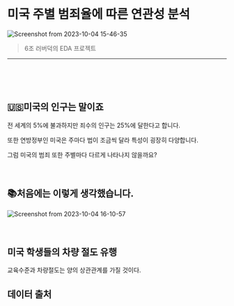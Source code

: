 # 미국 주별 범죄율에 따른 연관성 분석
![Screenshot from 2023-10-04 15-46-35](https://github.com/addinedu-amr-4th/eda-repo-6/assets/143172717/71fa49e2-6c31-4036-a188-d8fc47ee5bc3)
> 6조 러버덕의 EDA 프로젝트
- - -
<br/><br/><br/>

## :us:미국의 인구는 말이죠
전 세계의 5%에 불과하지만 죄수의 인구는 25%에 달한다고 합니다.

또한 연방정부인 미국은 주마다 법이 조금씩 달라 특성이 굉장히 다양합니다.

그럼 미국의 범죄 또한 주별마다 다르게 나타나지 않을까요?
<br/><br/><br/>
## :books:처음에는 이렇게 생각했습니다.
![Screenshot from 2023-10-04 16-10-57](https://github.com/addinedu-amr-4th/eda-repo-6/assets/143172717/b24645f9-794a-4002-8fad-3f17e35717e0)
<br/><br/><br/>
## 미국 학생들의 차량 절도 유행

교육수준과 차량절도는 양의 상관관계를 가질 것이다.
## 데이터 출처
